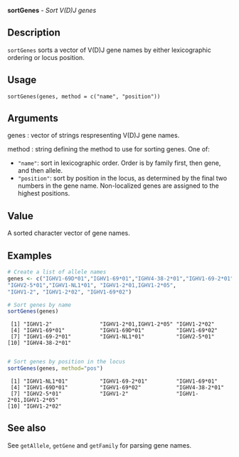 **sortGenes** - *Sort V(D)J genes*

Description
--------------------

`sortGenes` sorts a vector of V(D)J gene names by either lexicographic ordering 
or locus position.


Usage
--------------------
```
sortGenes(genes, method = c("name", "position"))
```

Arguments
-------------------

genes
:   vector of strings respresenting V(D)J gene names.

method
:   string defining the method to use for sorting genes. One of:

+  `"name"`:      sort in lexicographic order. Order is by 
family first, then gene, and then allele. 
+  `"position"`:  sort by position in the locus, as
determined by the final two numbers 
in the gene name. Non-localized genes 
are assigned to the highest positions.





Value
-------------------

A sorted character vector of gene names.



Examples
-------------------

```R
# Create a list of allele names
genes <- c("IGHV1-69D*01","IGHV1-69*01","IGHV4-38-2*01","IGHV1-69-2*01",
"IGHV2-5*01","IGHV1-NL1*01", "IGHV1-2*01,IGHV1-2*05", 
"IGHV1-2", "IGHV1-2*02", "IGHV1-69*02")

# Sort genes by name
sortGenes(genes)

```


```
 [1] "IGHV1-2"               "IGHV1-2*01,IGHV1-2*05" "IGHV1-2*02"           
 [4] "IGHV1-69*01"           "IGHV1-69D*01"          "IGHV1-69*02"          
 [7] "IGHV1-69-2*01"         "IGHV1-NL1*01"          "IGHV2-5*01"           
[10] "IGHV4-38-2*01"        

```


```R

# Sort genes by position in the locus
sortGenes(genes, method="pos")
```


```
 [1] "IGHV1-NL1*01"          "IGHV1-69-2*01"         "IGHV1-69*01"          
 [4] "IGHV1-69D*01"          "IGHV1-69*02"           "IGHV4-38-2*01"        
 [7] "IGHV2-5*01"            "IGHV1-2"               "IGHV1-2*01,IGHV1-2*05"
[10] "IGHV1-2*02"           

```



See also
-------------------

See `getAllele`, `getGene` and `getFamily` for parsing
gene names.



